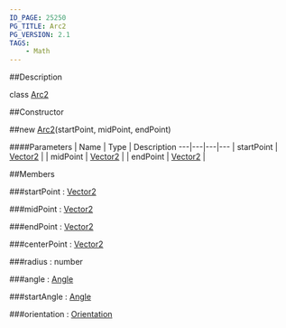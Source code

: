 ```yaml
---
ID_PAGE: 25250
PG_TITLE: Arc2
PG_VERSION: 2.1
TAGS:
    - Math
---
```

##Description

class [Arc2](/classes/2.2/Arc2)



##Constructor

##new [Arc2](/classes/2.2/Arc2)(startPoint, midPoint, endPoint)



####Parameters
 | Name | Type | Description
---|---|---|---
 | startPoint | [Vector2](/classes/2.2/Vector2) | 
 | midPoint | [Vector2](/classes/2.2/Vector2) | 
 | endPoint | [Vector2](/classes/2.2/Vector2) | 

##Members

###startPoint : [Vector2](/classes/2.2/Vector2)



###midPoint : [Vector2](/classes/2.2/Vector2)



###endPoint : [Vector2](/classes/2.2/Vector2)



###centerPoint : [Vector2](/classes/2.2/Vector2)



###radius : number



###angle : [Angle](/classes/2.2/Angle)



###startAngle : [Angle](/classes/2.2/Angle)



###orientation : [Orientation](/classes/2.2/Orientation)




